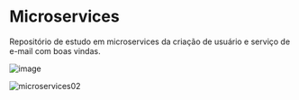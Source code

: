 # Microservices
Repositório de estudo em microservices da criação de usuário e serviço de e-mail com boas vindas.

![image](https://github.com/user-attachments/assets/078aef1b-cd08-43b0-9a1b-93c7a6401d52)

![microservices02](https://github.com/user-attachments/assets/3c3f63b5-a47b-4665-b08b-50fce923cc65)
